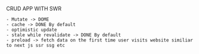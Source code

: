 CRUD APP WITH SWR

    - Mutate -> DOME
    - cache -> DONE By default
    - optimistic update 
    - stale while revalidate -> DONE By default
    - preload -> fetch data on the first time user visits website similiar to next js ssr ssg etc